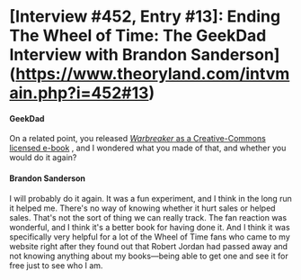 # [Interview #452, Entry #13]: Ending The Wheel of Time: The GeekDad Interview with Brandon Sanderson](https://www.theoryland.com/intvmain.php?i=452#13)

#### GeekDad

On a related point, you released
[*Warbreaker*
as a Creative-Commons licensed e-book](http://www.brandonsanderson.com/book/Warbreaker)
, and I wondered what you made of that, and whether you would do it again?

#### Brandon Sanderson

I will probably do it again. It was a fun experiment, and I think in the long run it helped me. There's no way of knowing whether it hurt sales or helped sales. That's not the sort of thing we can really track. The fan reaction was wonderful, and I think it's a better book for having done it. And I think it was specifically very helpful for a lot of the Wheel of Time fans who came to my website right after they found out that Robert Jordan had passed away and not knowing anything about my books—being able to get one and see it for free just to see who I am.

